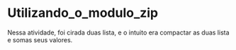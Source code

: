 # Utilizando_o_modulo_zip
 Nessa atividade, foi cirada duas lista, e o intuito era compactar as duas lista e somas seus valores. 
